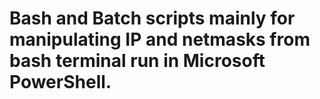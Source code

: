 # Bash and Batch scripts mainly for manipulating IP and netmasks from bash terminal run in Microsoft PowerShell.
